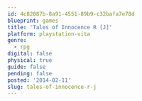 ```yaml
---
id: 4c82087b-8a91-4551-89b9-c32bafa7e78d
blueprint: games
title: 'Tales of Innocence R [J]'
platform: playstation-vita
genre:
  - rpg
digital: false
physical: true
guide: false
pending: false
posted: '2014-02-11'
slug: tales-of-innocence-r-j
---
```

